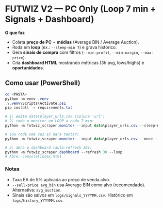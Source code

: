 # FUTWIZ V2 — PC Only (Loop 7 min + Signals + Dashboard)

**O que faz**
- Coleta **preço de PC** + **médias** (Average BIN / Average Auction).
- Roda em **loop** (ex.: `--sleep-min 7`) e grava histórico.
- Gera **sinais de compra** com filtros (`--min-profit`, `--min-margin`, `--max-price`).
- Cria **dashboard HTML** mostrando métricas (3h avg, lows/highs) e **oportunidades**.

## Como usar (PowerShell)
```powershell
cd <PASTA>
python -m venv .venv
.\.venv\Scripts\Activate.ps1
pip install -r requirements.txt

# 1) edite data\player_urls.csv (coluna 'url')
# 2) rode o monitor em LOOP a cada 7 min:
python -m futwiz_scraper.monitor --input data\player_urls.csv --sleep-min 7 --buy-discount 0.12 --sell-price avg_bin --min-profit 1500 --min-margin 5 --max-price 999999

# (ou rode uma vez só para testar)
python -m futwiz_scraper.monitor --input data\player_urls.csv --once --buy-discount 0.12 --sell-price avg_bin --min-profit 1500 --min-margin 5

# 3) abra o dashboard (auto-refresh 30s)
python -m futwiz_scraper.dashboard --refresh 30 --loop
# Abre: console\index.html
```

### Notas
- Taxa EA de 5% aplicada ao preço de venda alvo.
- `--sell-price avg_bin` usa Average BIN como alvo (recomendado). Alternativa: `avg_auction`.
- Sinais são salvos em `logs/signals_YYYYMM.csv`. Histórico em `logs/history_YYYYMM.csv`.

